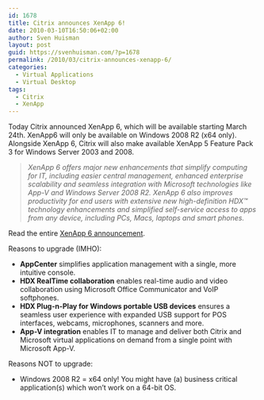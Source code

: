 ```yaml
---
id: 1678
title: Citrix announces XenApp 6!
date: 2010-03-10T16:50:06+02:00
author: Sven Huisman
layout: post
guid: https://svenhuisman.com/?p=1678
permalink: /2010/03/citrix-announces-xenapp-6/
categories:
  - Virtual Applications
  - Virtual Desktop
tags:
  - Citrix
  - XenApp
---
```

Today Citrix announced XenApp 6, which will be available starting March 24th. XenApp6 will only be available on Windows 2008 R2 (x64 only). Alongside XenApp 6, Citrix will also make available XenApp 5 Feature Pack 3 for Windows Server 2003 and 2008. 

> _XenApp 6 offers major new enhancements that simplify computing for IT, including easier central management, enhanced enterprise scalability and seamless integration with Microsoft technologies like App-V and Windows Server 2008 R2. XenApp 6 also improves productivity for end users with extensive new high-definition HDX™ technology enhancements and simplified self-service access to apps from any device, including PCs, Macs, laptops and smart phones._

Read the entire <a title="XenApp 6 announcement" href="http://www.citrix.com/English/NE/news/news.asp?newsID=1863096" target="_blank">XenApp 6 announcement</a>.

Reasons to upgrade (IMHO):

  * **AppCenter** simplifies application management with a single, more intuitive console.
  * **HDX RealTime collaboration** enables real-time audio and video collaboration using Microsoft Office Communicator and VoIP softphones.
  * **HDX Plug-n-Play for Windows portable USB devices** ensures a seamless user experience with expanded USB support for POS interfaces, webcams, microphones, scanners and more.
  * **App-V integration** enables IT to manage and deliver both Citrix and Microsoft virtual applications on demand from a single point with Microsoft App-V.

Reasons NOT to upgrade:

  * Windows 2008 R2 = x64 only! You might have (a) business critical application(s) which won&#8217;t work on a 64-bit OS.